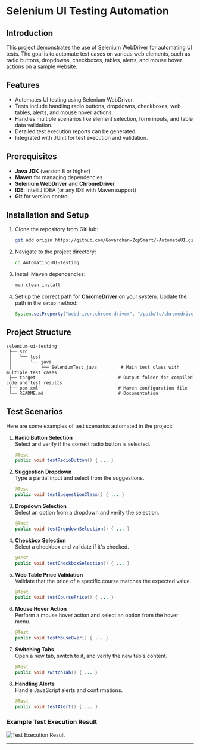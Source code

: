 # Selenium UI Testing Automation

## Introduction
This project demonstrates the use of Selenium WebDriver for automating UI tests. The goal is to automate test cases on various web elements, such as radio buttons, dropdowns, checkboxes, tables, alerts, and mouse hover actions on a sample website.

## Features
- Automates UI testing using Selenium WebDriver.
- Tests include handling radio buttons, dropdowns, checkboxes, web tables, alerts, and mouse hover actions.
- Handles multiple scenarios like element selection, form inputs, and table data validation.
- Detailed test execution reports can be generated.
- Integrated with JUnit for test execution and validation.

## Prerequisites
- **Java JDK** (version 8 or higher)
- **Maven** for managing dependencies
- **Selenium WebDriver** and **ChromeDriver**
- **IDE**: IntelliJ IDEA (or any IDE with Maven support)
- **Git** for version control

## Installation and Setup
1. Clone the repository from GitHub:
   ```bash
   git add origin https://github.com/Govardhan-ZopSmart/-AutomateUI.git
   ```

2. Navigate to the project directory:
   ```bash
   cd Automating-UI-Testing
   ```

3. Install Maven dependencies:
   ```bash
   mvn clean install
   ```

4. Set up the correct path for **ChromeDriver** on your system. Update the path in the `setup` method:
   ```java
   System.setProperty("webdriver.chrome.driver", "/path/to/chromedriver");
   ```


## Project Structure

```
selenium-ui-testing
 ├── src
 │   └── test
 │       └── java
 │           └── SeleniumTest.java         # Main test class with multiple test cases
 ├── target                               # Output folder for compiled code and test results
 ├── pom.xml                              # Maven configuration file
 └── README.md                            # Documentation
```

## Test Scenarios
Here are some examples of test scenarios automated in the project:

1. **Radio Button Selection**  
   Select and verify if the correct radio button is selected.
   ```java
   @Test
   public void testRadioButton() { ... }
   ```

2. **Suggestion Dropdown**  
   Type a partial input and select from the suggestions.
   ```java
   @Test
   public void testSuggestionClass() { ... }
   ```

3. **Dropdown Selection**  
   Select an option from a dropdown and verify the selection.
   ```java
   @Test
   public void testDropdownSelection() { ... }
   ```

4. **Checkbox Selection**  
   Select a checkbox and validate if it's checked.
   ```java
   @Test
   public void testCheckboxSelection() { ... }
   ```

5. **Web Table Price Validation**  
   Validate that the price of a specific course matches the expected value.
   ```java
   @Test
   public void testCoursePrice() { ... }
   ```

6. **Mouse Hover Action**  
   Perform a mouse hover action and select an option from the hover menu.
   ```java
   @Test
   public void testMouseOver() { ... }
   ```

7. **Switching Tabs**  
   Open a new tab, switch to it, and verify the new tab's content.
   ```java
   @Test
   public void switchTab() { ... }
   ```

8. **Handling Alerts**  
   Handle JavaScript alerts and confirmations.
   ```java
   @Test
   public void testAlert() { ... }
   ```


### Example Test Execution Result

![Test Execution Result](path_to_your_screenshot.png)

---

